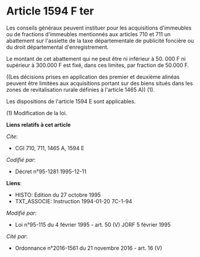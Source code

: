# Article 1594 F ter

Les conseils généraux peuvent instituer pour les acquisitions d'immeubles ou de fractions d'immeubles mentionnés aux articles
710 et 711 un abattement sur l'assiette de la taxe départementale de publicité foncière ou du droit départemental
d'enregistrement.

Le montant de cet abattement qui ne peut être ni inférieur à 50. 000 F ni supérieur à 300.000 F est fixé, dans ces limites,
par fraction de 50.000 F.

((Les décisions prises en application des premier et deuxième alinéas peuvent être limitées aux acquisitions portant sur des
biens situés dans les zones de revitalisation rurale définies à l'article 1465 A)) (1).

Les dispositions de l'article 1594 E sont applicables.

(1) Modification de la loi.

**Liens relatifs à cet article**

_Cite_:

  - CGI 710, 711, 1465 A, 1594 E

_Codifié par_:

  - Décret n°95-1281 1995-12-11

**Liens**:

  - HISTO: Edition du 27 octobre 1995
  - TXT_ASSOCIE: Instruction 1994-01-20 7C-1-94

_Modifié par_:

  - Loi n°95-115 du 4 février 1995 - art. 50 (V) JORF 5 février 1995

_Cité par_:

  - Ordonnance n°2016-1561 du 21 novembre 2016 - art. 16 (V)
